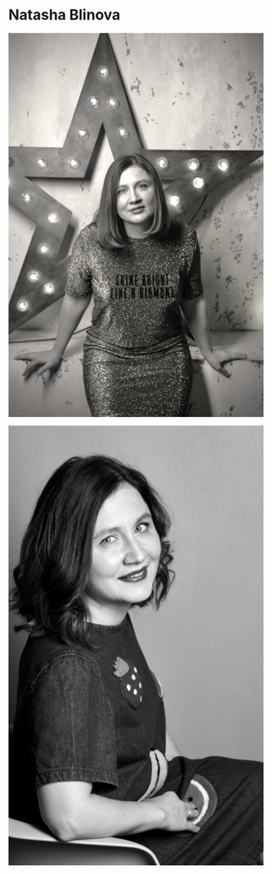 # Natasha Blinova

![Пробуем картинку.](3AF0B10E-2895-490A-B907-92D709D4E6C0.jpeg)

![Пробуем вторую.](7F2AA0E2-4C6D-4CDA-84FC-58460564E4B0.jpeg)
